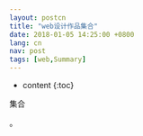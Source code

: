 ```yaml
---
layout: postcn
title: "web设计作品集合"
date: 2018-01-05 14:25:00 +0800
lang: cn
nav: post
tags: [web,Summary]
---
```


* content
{:toc}

集合
<!-- more -->
<p>。</p>
